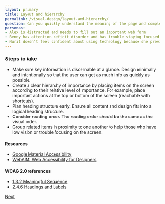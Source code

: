 ```yaml
---
layout: primary
title: Layout and hierarchy
permalink: /visual-design/layout-and-hierarchy/
question: Can you quickly understand the meaning of the page and complete your task?
personas:
- Alex is distracted and needs to fill out an important web form
- Benny has attention deficit disorder and has trouble staying focused on busy pages
- Nurit doesn’t feel confident about using technology because she previously wasn’t able to find what she was looking for.
---
```


### Steps to take
- Make sure key information is discernable at a glance. Design minimally and intentionally so that the user can get as much info as quickly as possible.
- Create a clear hierarchy of importance by placing items on the screen according to their relative level of importance. For example, place important actions at the top or bottom of the screen (reachable with shortcuts).
- Plan heading structure early. Ensure all content and design fits into a logical heading structure.
- Consider reading order. The reading order should be the same as the visual order.
- Group related items in proximity to one another to help those who have low vision or trouble focusing on the screen.

#### Resources
- [Google Material Accessibility](https://material.io/guidelines/usability/accessibility.html)
- [WebAIM: Web Accessibility for Designers](http://webaim.org/resources/designers/)

#### WCAG 2.0 references
- [1.3.2 Meaningful Sequence](https://www.w3.org/WAI/WCAG20/quickref/#content-structure-separation-sequence)
- [2.4.6 Headings and Labels](https://www.w3.org/WAI/WCAG20/quickref/?showtechniques=128%2C14&currentsidebar=%23col_overview#navigation-mechanisms-descriptive)

<a class="usa-button button-next" href="{{ site.baseurl }}/visual-design/typography/">
  Next <i class="fa fa-chevron-right" aria-hidden="true"></i>
</a>
